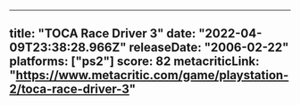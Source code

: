 
---
title: "TOCA Race Driver 3"
date: "2022-04-09T23:38:28.966Z"
releaseDate: "2006-02-22"
platforms: ["ps2"]
score: 82
metacriticLink: "https://www.metacritic.com/game/playstation-2/toca-race-driver-3"
---
